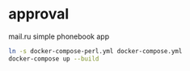 # approval
mail.ru simple phonebook app

```sh
ln -s docker-compose-perl.yml docker-compose.yml
docker-compose up --build
```

